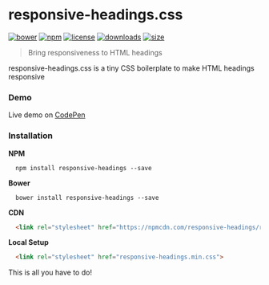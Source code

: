 # responsive-headings.css
[![bower](https://img.shields.io/bower/v/responsive-headings.svg?maxAge=3600)](http://bower.herokuapp.com/packages/responsive-headings)
[![npm](https://img.shields.io/npm/v/responsive-headings.svg?maxAge=3600)](https://npmjs.com/package/responsive-headings)
[![license](https://img.shields.io/npm/l/responsive-headings.svg?maxAge=3600)](https://opensource.org/licenses/MIT)
[![downloads](https://img.shields.io/npm/dt/responsive-headings.svg?maxAge=3600)](https://github.com/adrielcafe/responsive-headings.css/releases)
[![size](https://img.shields.io/badge/size-~600b-brightgreen.svg)](https://github.com/adrielcafe/responsive-headings.css/blob/master/responsive-headings.min.css)

> Bring responsiveness to HTML headings

responsive-headings.css is a tiny CSS boilerplate to make HTML headings responsive

### Demo
Live demo on [CodePen](http://codepen.io/adrielcafe/full/GqJxdr/)

### Installation

**NPM**
```
  npm install responsive-headings --save
```

**Bower**
```
  bower install responsive-headings --save
```

**CDN**
```html
  <link rel="stylesheet" href="https://npmcdn.com/responsive-headings/responsive-headings.min.css">
```

**Local Setup**
```html
  <link rel="stylesheet" href="responsive-headings.min.css">
```

This is all you have to do!
